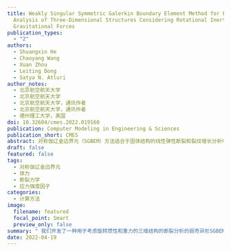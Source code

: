 ```yaml
---
title: Weakly Singular Symmetric Galerkin Boundary Element Method for Fracture
  Analysis of Three-Dimensional Structures Considering Rotational Inertia and
  Gravitational Forces
publication_types:
  - "2"
authors:
  - Shuangxin He
  - Chaoyang Wang
  - Xuan Zhou
  - Leiting Dong
  - Satya N. Atluri
author_notes:
  - 北京航空航天大学
  - 北京航空航天大学
  - 北京航空航天大学，通讯作者
  - 北京航空航天大学，通讯作者
  - 德州理工大学，美国
doi: 10.32604/cmes.2022.019160
publication: Computer Modeling in Engineering & Sciences
publication_short: CMES
abstract: 对称伽辽金边界元（SGBEM）方法适合于固体结构的线性弹性断裂和裂纹增长分析中，因为在分析中只需要划分边界和裂纹表面单元。然而，对于受旋转惯性和重力载荷等体力作用的工程结构，伽辽金边界积分方程中额外的域积分项将需要对域的内部进行网格划分。在这项研究中，我们开发了用于考虑旋转惯性和重力的三维结构的断裂分析的弱奇异形SGBEM。使用散度定理或径向积分法，可将由体力引起的域积分项被转换为边界积分项。由于所推导的边界积分方程的弱奇异性，一个简单的带有几个积分点的高斯-勒让德（Gauss-Legendre）积分就足以对SGBEM方程进行数值计算。我们使用了一些数值算例对该方法进行验证，并将结果与基准解进行了比较。
draft: false
featured: false
tags:
  - 对称伽辽金边界元
  - 体力
  - 断裂力学
  - 应力强度因子
categories:
  - 计算方法
image:
  filename: featured
  focal_point: Smart
  preview_only: false
summary: " 我们开发了一种用于考虑旋转惯性和重力的三维结构的断裂分析的弱奇异形SGBEM。该方法使用散度定理或径向积分法，可将由体力引起的域积分项被转换为边界积分项。"
date: 2022-04-19
---
```

